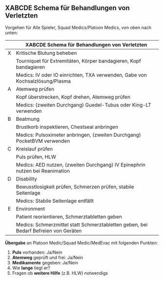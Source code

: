 ## XABCDE Schema für Behandlungen von Verletzten

Vorgehen für Alle Spieler, Squad Medics/Platoon Medics, von oben nach unten:

<div markdown="1" class="medic-table medic-xabcde-schema-table">

| | XABCDE Schema für Behandlungen von Verletzten |
| :---: | ----- | 
| X | Kritische Blutung beheben |
|  | Tourniquet für Extremitäten, Körper bandagieren, Kopf bandagieren |
|  | Medics: IV oder IO einrichten, TXA verwenden, Gabe von Kochsalzlösung/Plasma |
| A | Atemweg prüfen |
|  | Kopf überstrecken, Kopf drehen, Atemweg prüfen |
|  | Medics: (zweiten Durchgang) Guedel-Tubus oder King-LT verwenden |
| B | Beatmung |
|  | Brustkorb inspektieren, Chestseal anbringen |
|  | Medics: Pulsoximeter anbringen, (zweiten Durchgang) PocketBVM verwenden |
| C | Kreislauf prüfen |
|  | Puls prüfen, HLW |
|  | Medics: AED nutzen, (zweiten Durchgang) IV Epinephrin nutzen bei Reanimation |
| D | Disability |
|  | Bewusstlosigkeit prüfen, Schmerzen prüfen, stabile Seitenlage |
|  | Medics: Stabile Seitenlage entfällt |
| E | Environment |
|  | Patient reorientieren, Schmerztabletten geben |
|  | Medics: Schmerzmittel statt Schmerztabletten geben, bei Bedarf Befreien von Geräten |

</div>

**Übergabe** an Platoon Medic/Squad Medic/MedEvac mit folgenden Punkten:  
1. **Puls** vorhanden: Ja/Nein  
2. **Atemweg** geprüft und frei: Ja/Nein  
3. **Medikamente** gegeben: Ja/Nein  
4. Wie **lange** liegt er?  
5. Fragen ob **weitere Hilfe** (z.B. HLW) notwendigs
